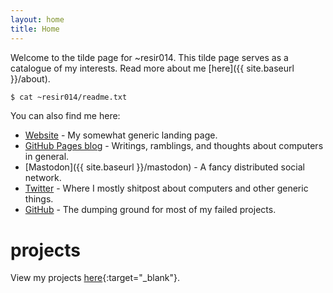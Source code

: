 ```yaml
---
layout: home
title: Home
---
```


Welcome to the tilde page for ~resir014. This tilde page serves as a catalogue of my interests. Read more about me [here]({{ site.baseurl }}/about).

```bash
$ cat ~resir014/readme.txt
```

You can also find me here:

* [Website](https://resir014.xyz/) - My somewhat generic landing page.
* [GitHub Pages blog](https://resir014.github.io/) - Writings, ramblings, and thoughts about computers in general.
* [Mastodon]({{ site.baseurl }}/mastodon) - A fancy distributed social network.
* [Twitter](https://twitter.com/resir014) - Where I mostly shitpost about computers and other generic things.
* [GitHub](https://github.com/resir014) - The dumping ground for most of my failed projects.

# projects

View my projects [here](https://resir014.github.io/projects){:target="_blank"}.
